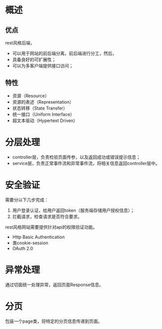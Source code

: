# 概述
## 优点
rest风格后端，
- 可以用于网站的前后端分离，前后端进行分工，然后，
- 具备良好的可扩展性；
- 可以为多客户端提供接口访问；

## 特性
- 资源（Resource）
- 资源的表述（Representation）
- 状态转移（State Transfer）
- 统一接口（Uniform Interface）
- 超文本驱动（Hypertext Driven）

# 分层处理
- controller层，负责检验页面传参，以及返回成功或错误提示信息；
- service层，负责正常事件流和异常事件流，将相关信息返回controller层中。


# 安全验证
需要分以下几步完成：
1. 用户登录认证，给用户返回token（服务端存储用户授权信息）；
2. 拦截请求，检查请求是否符合要求。


rest风格网站需要提供针对api的权限验证功能。
- Http Basic Authentication
- 类cookie-session
- OAuth 2.0

# 异常处理
通过切面统一处理异常，返回页面Response信息。

# 分页
包装一个page类，将特定的分页信息传递到页面。
